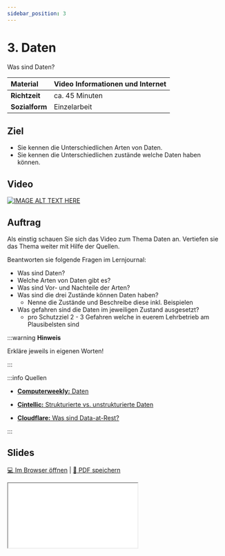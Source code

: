 ```yaml
---
sidebar_position: 3
---
```


# 3.  Daten

Was sind Daten?

| **Material**   | Video Informationen und Internet              |
| :------------- | :-------------------------------------------- |
| **Richtzeit**  | ca. 45 Minuten                                |
| **Sozialform** | Einzelarbeit                                  |

## Ziel

* Sie kennen die Unterschiedlichen Arten von Daten.
* Sie kennen die Unterschiedlichen zustände welche Daten haben können.

## Video

[![IMAGE ALT TEXT HERE](https://via.placeholder.com/600x400)](https://www.youtube.com/watch?v=k1BneeJTDcU&ab_channel=boburnham)

## Auftrag

Als einstig schauen Sie sich das Video zum Thema Daten an. Vertiefen sie das Thema weiter mit Hilfe der Quellen.

Beantworten sie folgende Fragen im Lernjournal:

- Was sind Daten?
- Welche Arten von Daten gibt es?
 - Was sind Vor- und Nachteile der Arten?
- Was sind die drei Zustände können Daten haben?
  - Nenne die Zustände und Beschreibe diese inkl. Beispielen
- Was gefahren sind die Daten im jeweiligen Zustand ausgesetzt?
  - pro Schutzziel 2 - 3 Gefahren welche in euerem Lehrbetrieb am Plausibelsten sind

:::warning **Hinweis**

Erkläre jeweils in eigenen Worten!

:::

:::info Quellen

- [**Computerweekly:** Daten](https://www.computerweekly.com/de/definition/Daten)

- [**Cintellic:** Strukturierte vs. unstrukturierte Daten](https://www.cintellic.com/wiki/strukturierte-vs-unstrukturierte-daten/)

- [**Cloudflare:** Was sind Data-at-Rest?](https://www.cloudflare.com/de-de/learning/security/glossary/data-at-rest/#:~:text=Data%2Dat%2DRest%20steht%20im,von%20einem%20Softwareprogramm%20verwendet%20werden)

:::

## Slides

[:computer: Im Browser öffnen](pathname:///slides/10_grundlagen/03_daten) | [:floppy_disk: PDF speichern](pathname:///slides/10_grundlagen/03_daten)

<iframe src="/bbzbl-modul-231/slides/10_grundlagen/03_daten"></iframe>